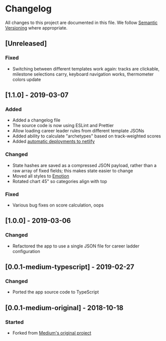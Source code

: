 # Changelog

All changes to this project are documented in this file. We follow [Semantic Versioning](https://semver.org/spec/v2.0.0.html) where appropriate.

## [Unreleased]

### Fixed

- Switching between different templates work again: tracks are clickable, milestone selections carry, keyboard navigation works, thermometer colors update

## [1.1.0] - 2019-03-07

### Added

- Added a changelog file
- The source code is now using ESLint and Prettier
- Allow loading career leader rules from different template JSONs
- Added ability to calculate "archetypes" based on track-weighted scores
- Added [automatic deployments to netlify](https://zeh-snowflake.netlify.com/)

### Changed

- State hashes are saved as a compressed JSON payload, rather than a raw array of fixed fields; this makes state easier to change
- Moved all styles to [Emotion](https://emotion.sh/docs/object-styles)
- Rotated chart 45" so categories align with top

### Fixed

- Various bug fixes on score calculation, oops

## [1.0.0] - 2019-03-06

### Changed

- Refactored the app to use a single JSON file for career ladder configuration

## [0.0.1-medium-typescript] - 2019-02-27

### Changed

- Ported the app source code to TypeScript

## [0.0.1-medium-original] - 2018-10-18

### Started

* Forked from [Medium's original project](https://github.com/Medium/snowflake)
